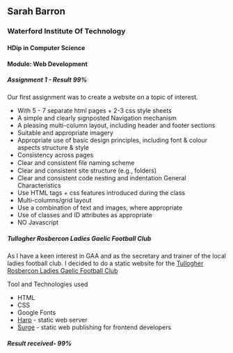 ## Sarah Barron
### Waterford Institute Of Technology
#### HDip in Computer Science
#### Module: Web Development
##### Assignment 1 - Result 99%

Our first assignment was to create a website on a topic of interest.

- With 5 - 7 separate html pages + 2-3 css style sheets 
- A simple and clearly signposted Navigation mechanism
- A pleasing multi-column layout, including header and footer sections 
- Suitable and appropriate imagery 
- Appropriate use of basic design principles, including font & colour aspects structure & style
- Consistency across pages 
- Clear and consistent ﬁle naming scheme 
- Clear and consistent site structure (e.g., folders) 
- Clear and consistent code nesting and indentation
General Characteristics
- Use HTML tags + css features introduced during the class 
- Multi-columns/grid layout 
- Use a combination of text and images, where appropriate 
- Use of classes and ID attributes as appropriate 
- NO Javascript

##### Tullogher Rosbercon Ladies Gaelic Football Club

As I have a keen interest in GAA and as the secretary and trainer of the local ladies football club.
I decided to do a static website for the [Tullogher Rosbercon Ladies Gaelic Football Club](http://tullogher-rosbercon-lgfa.surge.sh/)

Tool and Technologies used
- HTML
- CSS
- Google Fonts
- [Harp](http://harpjs.com/) - static web server
- [Surge](https://surge.sh/) - static web publishing for frontend developers

##### Result received- 99%
